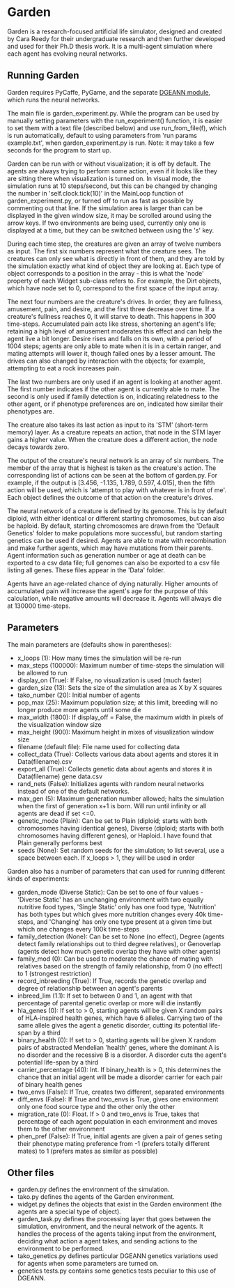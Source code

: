# Garden

Garden is a research-focused artificial life simulator, designed and created by Cara Reedy for their undergraduate research and then further developed and used for their Ph.D thesis work. It is a multi-agent simulation where each agent has evolving neural networks.

## Running Garden

Garden requires PyCaffe, PyGame, and the separate [DGEANN module](https://github.com/Reedy-C/tea-garden), which runs the neural networks.

The main file is garden\_experiment.py. While the program can be used by manually setting parameters with the run\_experiment() function, it is easier to set them with a text file (described below) and use run\_from\_file(f), which is run automatically, default to using parameters from 'run params example.txt', when garden\_experiment.py is run. Note: it may take a few seconds for the program to start up.

Garden can be run with or without visualization; it is off by default. The agents are always trying to perform some action, even if it looks like they are sitting there when visualization is turned on. In visual mode, the simulation runs at 10 steps/second, but this can be changed by changing the number in 'self.clock.tick(10)' in the MainLoop function of garden_experiment.py, or turned off to run as fast as possible by commenting out that line. If the simulation area is larger than can be displayed in the given window size, it may be scrolled around using the arrow keys. If two environments are being used, currently only one is displayed at a time, but they can be switched between using the 's' key.

During each time step, the creatures are given an array of twelve numbers as input. The first six numbers represent what the creature sees. The creatures can only see what is directly in front of them, and they are told by the simulation exactly what kind of object they are looking at. Each type of object corresponds to a position in the array - this is what the 'node' property of each Widget sub-class refers to. For example, the Dirt objects, which have node set to 0, correspond to the first space of the input array.

The next four numbers are the creature's drives. In order, they are fullness, amusement, pain, and desire, and the first three decrease over time. If a creature's fullness reaches 0, it will starve to death. This happens in 300 time-steps. Accumulated pain acts like stress, shortening an agent's life; retaining a high level of amusement moderates this effect and can help the agent live a bit longer. Desire rises and falls on its own, with a period of 1004 steps; agents are only able to mate when it is in a certain ranger, and mating attempts will lower it, though failed ones by a lesser amount. The drives can also changed by interaction with the objects; for example, attempting to eat a rock increases pain.

The last two numbers are only used if an agent is looking at another agent. The first number indicates if the other agent is currently able to mate. The second is only used if family detection is on, indicating relatedness to the other agent, or if phenotype preferences are on, indicated how similar their phenotypes are.

The creature also takes its last action as input to its 'STM' (short-term memory) layer. As a creature repeats an action, that node in the STM layer gains a higher value. When the creature does a different action, the node decays towards zero.

The output of the creature's neural network is an array of six numbers. The member of the array that is highest is taken as the creature's action. The corresponding list of actions can be seen at the bottom of garden.py. For example, if the output is [3.456, -1.135, 1.789, 0.597, 4.015], then the fifth action will be used, which is 'attempt to play with whatever is in front of me'. Each object defines the outcome of that action on the creature's drives.

The neural network of a creature is defined by its genome. This is by default diploid, with either identical or different starting chromosomes, but can also be haploid. By default, starting chromosomes are drawn from the 'Default Genetics' folder to make populations more successful, but random starting genetics can be used if desired. Agents are able to mate with recombination and make further agents, which may have mutations from their parents. Agent information such as generation number or age at death can be exported to a csv data file; full genomes can also be exported to a csv file listing all genes. These files appear in the 'Data' folder.

Agents have an age-related chance of dying naturally. Higher amounts of accumulated pain will increase the agent's age for the purpose of this calculation, while negative amounts will decrease it. Agents will always die at 130000 time-steps.

## Parameters

The main parameters are (defaults show in parentheses):
* x\_loops (1): How many times the simulation will be re-run
* max\_steps (100000): Maximum number of time-steps the simulation will be allowed to run
* display\_on (True): If False, no visualization is used (much faster)
* garden\_size (13): Sets the size of the simulation area as X by X squares
* tako\_number (20): Initial number of agents
* pop\_max (25): Maximum population size; at this limit, breeding will no longer produce more agents until some die
* max\_width (1800): If display\_off = False, the maximum width in pixels of the visualization window size
* max\_height (900): Maximum height in mixes of visualization window size
* filename (default file): File name used for collecting data
* collect\_data (True): Collects various data about agents and stores it in Data\(filename).csv
* export\_all (True): Collects genetic data about agents and stores it in Data\(filename) gene data.csv
* rand_nets (False): Initializes agents with random neural networks instead of one of the default networks.
* max_gen (5): Maximum generation number allowed; halts the simulation when the first of generation x+1 is born. Will run until infinity or all agents are dead if set <=0.
* genetic_mode (Plain): Can be set to Plain (diploid; starts with both chromosomes having identical genes), Diverse (diploid; starts with both chromosomes having different genes), or Haploid. I have found that Plain generally performs best
* seeds (None): Set random seeds for the simulation; to list several, use a space between each. If x_loops > 1, they will be used in order

Garden also has a number of parameters that can used for running different kinds of experiments:
* garden\_mode (Diverse Static): Can be set to one of four values - 'Diverse Static' has an unchanging environment with two equally nutritive food types, 'Single Static' only has one food type, 'Nutrition' has both types but which gives more nutrition changes every 40k time-steps, and 'Changing' has only one type present at a given time but which one changes every 100k time-steps
* family\_detection (None): Can be set to None (no effect), Degree (agents detect family relationships out to third degree relatives), or Genoverlap (agents detect how much genetic overlap they have with other agents)
* family\_mod (0): Can be used to moderate the chance of mating with relatives based on the strength of family relationship, from 0 (no effect) to 1 (strongest restriction)
* record_inbreeding (True): If True, records the genetic overlap and degree of relationship between an agent's parents
* inbreed\_lim (1.1): If set to between 0 and 1, an agent with that percentage of parental genetic overlap or more will die instantly
* hla\_genes (0): If set to > 0, starting agents will be given X random pairs of HLA-inspired health genes, which have 6 alleles. Carrying two of the same allele gives the agent a genetic disorder, cutting its potential life-span by a third
* binary\_health (0): If set to > 0, starting agents will be given X random pairs of abstracted Mendelian 'health' genes, where the dominant A is no disorder and the recessive B is a disorder. A disorder cuts the agent's potential life-span by a third
* carrier_percentage (40): Int. If binary\_health is > 0, this determines the chance that an initial agent will be made a disorder carrier for each pair of binary health genes
* two\_envs (False): If True, creates two different, separated environments
* diff\_envs (False): If True and two\_envs is True, gives one environment only one food source type and the other only the other
* migration\_rate (0): Float. If > 0 and two\_envs is True, takes that percentage of each agent population in each environment and moves them to the other environment
* phen\_pref (False): If True, initial agents are given a pair of genes seting their phenotype mating preference from -1 (prefers totally different mates) to 1 (prefers mates as similar as possible)

## Other files

* garden.py defines the environment of the simulation.
* tako.py defines the agents of the Garden environment.
* widget.py defines the objects that exist in the Garden environment (the agents are a special type of object).
* garden\_task.py defines the processing layer that goes between the simulation, environment, and the neural network of the agents. It handles the process of the agents taking input from the environment, deciding what action a agent takes, and sending actions to the environment to be performed.
* tako\_genetics.py defines particular DGEANN genetics variations used for agents when some parameters are turned on.
* genetics tests.py contains some genetics tests peculiar to this use of DGEANN.
